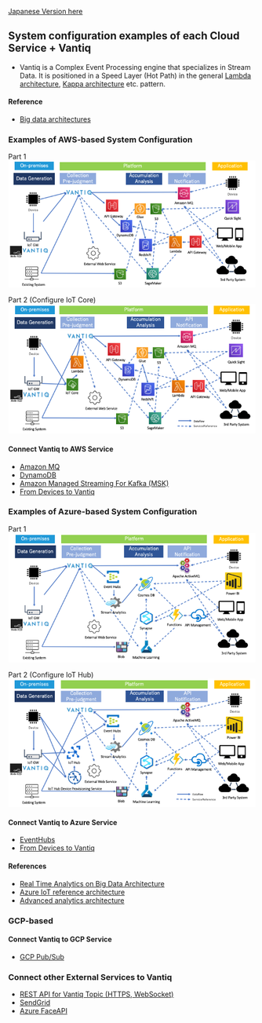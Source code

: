 [Japanese Version here](readme.md)

## System configuration examples of each Cloud Service + Vantiq
- Vantiq is a Complex Event Processing engine that specializes in Stream Data. It is positioned in a Speed Layer (Hot Path) in the general [Lambda architecture](https://docs.microsoft.com/en-us/azure/architecture/data-guide/big-data/#lambda-architecture), [Kappa architecture](https://docs.microsoft.com/en-us/azure/architecture/data-guide/big-data/#kappa-architecture) etc. pattern.

#### Reference
- [Big data architectures](https://docs.microsoft.com/en-us/azure/architecture/data-guide/big-data/)



### Examples of AWS-based System Configuration

Part 1  
![aws1](imgs/overall-architecture/aws1_en.png)

Part 2 (Configure IoT Core)  
![aws2](imgs/overall-architecture/aws2_en.png)

#### Connect Vantiq to AWS Service
- [Amazon MQ](docs/en/vantiq-aws-AmazonMQ.md)
- [DynamoDB](docs/en/vantiq-aws-dynamodb.md)
- [Amazon Managed Streaming For Kafka (MSK)](docs/en/vantiq-aws-msk.md)
- [From Devices to Vantiq](../vantiq-devices-integration/readme_en.md)


### Examples of Azure-based System Configuration
Part 1  
![azure1](imgs/overall-architecture/azure1_en.png)

Part 2 (Configure IoT Hub)  
![azure2](imgs/overall-architecture/azure2_en.png)


#### Connect Vantiq to Azure Service
- [EventHubs](docs/en/vantiq-azure-EventHubs.md)
- [From Devices to Vantiq](../vantiq-devices-integration/readme_en.md)

#### References
- [Real Time Analytics on Big Data Architecture](https://docs.microsoft.com/en-us/azure/architecture/solution-ideas/articles/real-time-analytics)
- [Azure IoT reference architecture](https://docs.microsoft.com/en-us/azure/architecture/reference-architectures/iot)
- [Advanced analytics architecture](https://docs.microsoft.com/en-us/azure/architecture/solution-ideas/articles/advanced-analytics-on-big-data)


### GCP-based

#### Connect Vantiq to GCP Service
- [GCP Pub/Sub](docs/en/vantiq-gcp-PubSub.md)

### Connect other External Services to Vantiq
- [REST API for Vantiq Topic (HTTPS, WebSocket)](../vantiq-devices-integration/conf/vantiq-restapi-mqtt-amqp-python-sample)
- [SendGrid](docs/en/vantiq-sendgrid.md)
- [Azure FaceAPI]()
